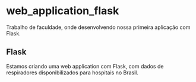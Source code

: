 # web_application_flask

Trabalho de faculdade, onde desenvolvendo nossa primeira aplicação com Flask.

## Flask

Estamos criando uma web application com Flask, com dados de respiradores disponibilizados para hospitais no Brasil.

